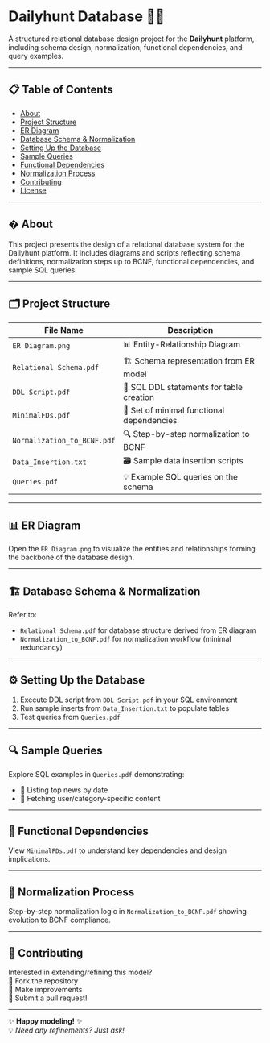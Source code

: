 # Dailyhunt Database 📰💾

A structured relational database design project for the **Dailyhunt** platform, including schema design, normalization, functional dependencies, and query examples.

---

## 📋 Table of Contents

- [About](#about-)
- [Project Structure](#project-structure-)
- [ER Diagram](#er-diagram-)
- [Database Schema & Normalization](#database-schema--normalization-)
- [Setting Up the Database](#setting-up-the-database-)
- [Sample Queries](#sample-queries-)
- [Functional Dependencies](#functional-dependencies-)
- [Normalization Process](#normalization-process-)
- [Contributing](#contributing-)
- [License](#license-)

---

## � About  
This project presents the design of a relational database system for the Dailyhunt platform. It includes diagrams and scripts reflecting schema definitions, normalization steps up to BCNF, functional dependencies, and sample SQL queries.

---

## 🗂 Project Structure  

| File Name                   | Description |
|-----------------------------|-------------|
| `ER Diagram.png`            | 📊 Entity-Relationship Diagram |
| `Relational Schema.pdf`     | 🏗️ Schema representation from ER model |
| `DDL Script.pdf`            | 📜 SQL DDL statements for table creation |
| `MinimalFDs.pdf`            | 🔑 Set of minimal functional dependencies |
| `Normalization_to_BCNF.pdf` | 🔍 Step-by-step normalization to BCNF |
| `Data_Insertion.txt`        | 🗃️ Sample data insertion scripts |
| `Queries.pdf`               | 💡 Example SQL queries on the schema |

---

## 📊 ER Diagram  
Open the `ER Diagram.png` to visualize the entities and relationships forming the backbone of the database design.

---

## 🏗️ Database Schema & Normalization  
Refer to:
- `Relational Schema.pdf` for database structure derived from ER diagram  
- `Normalization_to_BCNF.pdf` for normalization workflow (minimal redundancy)  

---

## ⚙️ Setting Up the Database  
1. Execute DDL script from `DDL Script.pdf` in your SQL environment  
2. Run sample inserts from `Data_Insertion.txt` to populate tables  
3. Test queries from `Queries.pdf`  

---

## 🔍 Sample Queries  
Explore SQL examples in `Queries.pdf` demonstrating:
- 📅 Listing top news by date  
- 👥 Fetching user/category-specific content  

---

## 🔑 Functional Dependencies  
View `MinimalFDs.pdf` to understand key dependencies and design implications.

---

## 🔄 Normalization Process  
Step-by-step normalization logic in `Normalization_to_BCNF.pdf` showing evolution to BCNF compliance.

---

## 🤝 Contributing  
Interested in extending/refining this model?  
🔹 Fork the repository  
🔹 Make improvements  
🔹 Submit a pull request!  

---

✨ **Happy modeling!** ✨  
💡 *Need any refinements? Just ask!*
